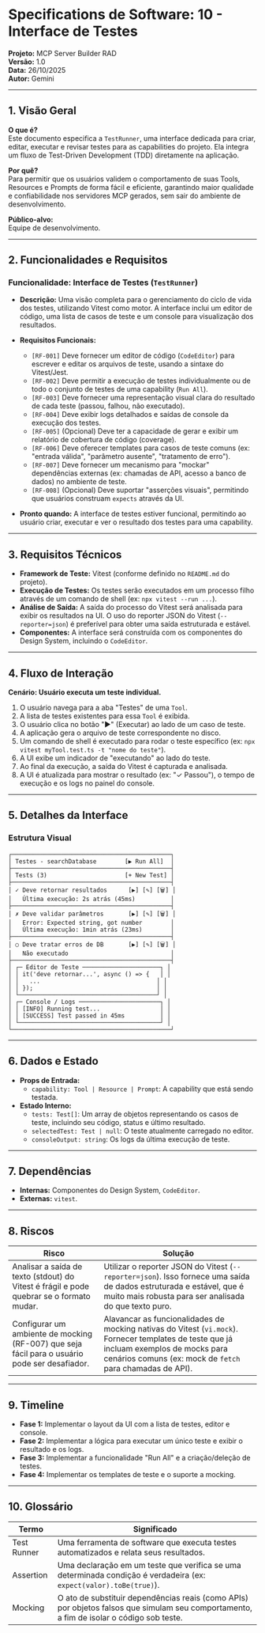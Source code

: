 # Specifications de Software: 10 - Interface de Testes

**Projeto:** MCP Server Builder RAD  
**Versão:** 1.0  
**Data:** 26/10/2025  
**Autor:** Gemini

---

## 1. Visão Geral

**O que é?**  
Este documento especifica a `TestRunner`, uma interface dedicada para criar, editar, executar e revisar testes para as capabilities do projeto. Ela integra um fluxo de Test-Driven Development (TDD) diretamente na aplicação.

**Por quê?**  
Para permitir que os usuários validem o comportamento de suas Tools, Resources e Prompts de forma fácil e eficiente, garantindo maior qualidade e confiabilidade nos servidores MCP gerados, sem sair do ambiente de desenvolvimento.

**Público-alvo:**  
Equipe de desenvolvimento.

---

## 2. Funcionalidades e Requisitos

### Funcionalidade: Interface de Testes (`TestRunner`)
- **Descrição:** Uma visão completa para o gerenciamento do ciclo de vida dos testes, utilizando Vitest como motor. A interface inclui um editor de código, uma lista de casos de teste e um console para visualização dos resultados.

- **Requisitos Funcionais:**
  - `[RF-001]` Deve fornecer um editor de código (`CodeEditor`) para escrever e editar os arquivos de teste, usando a sintaxe do Vitest/Jest.
  - `[RF-002]` Deve permitir a execução de testes individualmente ou de todo o conjunto de testes de uma capability (`Run All`).
  - `[RF-003]` Deve fornecer uma representação visual clara do resultado de cada teste (passou, falhou, não executado).
  - `[RF-004]` Deve exibir logs detalhados e saídas de console da execução dos testes.
  - `[RF-005]` (Opcional) Deve ter a capacidade de gerar e exibir um relatório de cobertura de código (coverage).
  - `[RF-006]` Deve oferecer templates para casos de teste comuns (ex: "entrada válida", "parâmetro ausente", "tratamento de erro").
  - `[RF-007]` Deve fornecer um mecanismo para "mockar" dependências externas (ex: chamadas de API, acesso a banco de dados) no ambiente de teste.
  - `[RF-008]` (Opcional) Deve suportar "asserções visuais", permitindo que usuários construam `expects` através da UI.

- **Pronto quando:** A interface de testes estiver funcional, permitindo ao usuário criar, executar e ver o resultado dos testes para uma capability.

---

## 3. Requisitos Técnicos

- **Framework de Teste:** Vitest (conforme definido no `README.md` do projeto).
- **Execução de Testes:** Os testes serão executados em um processo filho através de um comando de shell (ex: `npx vitest --run ...`).
- **Análise de Saída:** A saída do processo do Vitest será analisada para exibir os resultados na UI. O uso do reporter JSON do Vitest (`--reporter=json`) é preferível para obter uma saída estruturada e estável.
- **Componentes:** A interface será construída com os componentes do Design System, incluindo o `CodeEditor`.

---

## 4. Fluxo de Interação

**Cenário: Usuário executa um teste individual.**

1.  O usuário navega para a aba "Testes" de uma `Tool`.
2.  A lista de testes existentes para essa `Tool` é exibida.
3.  O usuário clica no botão "▶" (Executar) ao lado de um caso de teste.
4.  A aplicação gera o arquivo de teste correspondente no disco.
5.  Um comando de shell é executado para rodar o teste específico (ex: `npx vitest myTool.test.ts -t "nome do teste"`).
6.  A UI exibe um indicador de "executando" ao lado do teste.
7.  Ao final da execução, a saída do Vitest é capturada e analisada.
8.  A UI é atualizada para mostrar o resultado (ex: "✓ Passou"), o tempo de execução e os logs no painel do console.

---

## 5. Detalhes da Interface

### Estrutura Visual

```
┌─────────────────────────────────────────────┐
│ Testes - searchDatabase        [▶ Run All]  │
├─────────────────────────────────────────────┤
│ Tests (3)                      [+ New Test] │
├─────────────────────────────────────────────┤
│ ✓ Deve retornar resultados      [▶] [✎] [🗑] │
│   Última execução: 2s atrás (45ms)          │
├─────────────────────────────────────────────┤
│ ✗ Deve validar parâmetros       [▶] [✎] [🗑] │
│   Error: Expected string, got number        │
│   Última execução: 1min atrás (23ms)        │
├─────────────────────────────────────────────┤
│ ○ Deve tratar erros de DB       [▶] [✎] [🗑] │
│   Não executado                             │
├─────────────────────────────────────────────┤
│ ┌─ Editor de Teste ──────────────────────┐ │
│ │ it('deve retornar...', async () => {   │ │
│ │   ...                                 │ │
│ │ });                                   │ │
│ └───────────────────────────────────────┘ │
│ ┌─ Console / Logs ───────────────────────┐ │
│ │ [INFO] Running test...                 │ │
│ │ [SUCCESS] Test passed in 45ms          │ │
│ └────────────────────────────────────────┘ │
└─────────────────────────────────────────────┘
```

---

## 6. Dados e Estado

- **Props de Entrada:**
  - `capability: Tool | Resource | Prompt`: A capability que está sendo testada.
- **Estado Interno:**
  - `tests: Test[]`: Um array de objetos representando os casos de teste, incluindo seu código, status e último resultado.
  - `selectedTest: Test | null`: O teste atualmente carregado no editor.
  - `consoleOutput: string`: Os logs da última execução de teste.

---

## 7. Dependências

- **Internas:** Componentes do Design System, `CodeEditor`.
- **Externas:** `vitest`.

---

## 8. Riscos

| Risco | Solução |
|-------|---------|
| Analisar a saída de texto (stdout) do Vitest é frágil e pode quebrar se o formato mudar. | Utilizar o reporter JSON do Vitest (`--reporter=json`). Isso fornece uma saída de dados estruturada e estável, que é muito mais robusta para ser analisada do que texto puro. |
| Configurar um ambiente de mocking (RF-007) que seja fácil para o usuário pode ser desafiador. | Alavancar as funcionalidades de mocking nativas do Vitest (`vi.mock`). Fornecer templates de teste que já incluam exemplos de mocks para cenários comuns (ex: mock de `fetch` para chamadas de API). |

---

## 9. Timeline

- **Fase 1:** Implementar o layout da UI com a lista de testes, editor e console.
- **Fase 2:** Implementar a lógica para executar um único teste e exibir o resultado e os logs.
- **Fase 3:** Implementar a funcionalidade "Run All" e a criação/deleção de testes.
- **Fase 4:** Implementar os templates de teste e o suporte a mocking.

---

## 10. Glossário

| Termo | Significado |
|-------|-------------|
| Test Runner | Uma ferramenta de software que executa testes automatizados e relata seus resultados. |
| Assertion | Uma declaração em um teste que verifica se uma determinada condição é verdadeira (ex: `expect(valor).toBe(true)`). |
| Mocking | O ato de substituir dependências reais (como APIs) por objetos falsos que simulam seu comportamento, a fim de isolar o código sob teste. |
